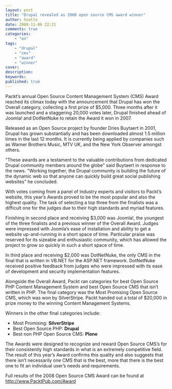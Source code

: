 ```yaml
---
layout: post
title: "Drupal revealed as 2008 open source CMS award winner"
author: hoatle
date: 2008-11-06 22:21
comments: true
categories:
    - "en"
tags:
    - "drupal"
    - "cms"
    - "award"
    - "winner"
cover:
description:
keywords:
published: true
---
```


Packt’s annual Open Source Content Management System (CMS) Award reached its climax today with the announcement that Drupal has won the Overall category, collecting a first prize of $5,000. Three months after it was launched and a staggering 20,000 votes later, Drupal finished ahead of Joomla! and DotNetNuke to retain the Award it won in 2007.

Released as an Open Source project by founder Dries Buytaert in 2001, Drupal has grown substantially and has been downloaded almost 1.5 million times in the last 12 months. It is currently being applied by companies such as Warner Brothers Music, MTV UK, and the New York Observer amongst others.

"These awards are a testament to the valuable contributions from dedicated Drupal community members around the globe" said Buytaert in response to the news. "Working together, the Drupal community is building the future of the dynamic web so that anyone can quickly build great social publishing websites" he concluded.

With votes coming from a panel of industry experts and visitors to Packt’s website, this year’s Awards proved to be the most popular and also the highest quality. The task of selecting a top three from the finalists was a difficult one for the judges due to their high standards and myriad features.

Finishing in second place and receiving $3,000 was Joomla!, the youngest of the three finalists and a previous winner of the Overall Award. Judges were impressed with Joomla’s ease of installation and ability to get a website up-and-running in a short space of time. Particular praise was reserved for its sizeable and enthusiastic community, which has allowed the project to grow so quickly in such a short space of time.

In third place and receiving $2,000 was DotNetNuke, the only CMS in the final that is written in VB.NET for the ASP.NET framework. DotNetNuke received positive feedback from judges who were impressed with its ease of development and security implementation features.

Alongside the Overall Award, Packt ran categories for best Open Source PHP Content Management System and best Open Source CMS that isn’t written in PHP. The final category was the Most Promising Open Source CMS, which was won by SilverStripe. Packt handed out a total of $20,000 in prize money to the winning Content Management Systems.

Winners in the other final categories include:

* Most Promising: **SilverStripe**
* Best Open Source PHP: **Drupal**
* Best non PHP Open Source CMS: **Plone**

The Awards were designed to recognize and reward Open Source CMS’s for their consistently high standards in what is an extremely competitive field. The result of this year’s Award confirms this quality and also suggests that there isn’t necessarily one CMS that is the best, more that there is the best one to fit an individual user’s needs and requirements.

Full results of the 2008 Open Source CMS Award can be found at http://www.PacktPub.com/Award

